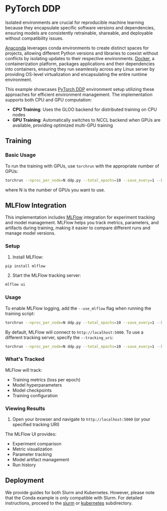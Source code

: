 # PyTorch DDP <!-- omit in toc -->

Isolated environments are crucial for reproducible machine learning because they encapsulate specific software versions and dependencies, ensuring models are consistently retrainable, shareable, and deployable without compatibility issues.

[Anaconda](https://www.anaconda.com/) leverages conda environments to create distinct spaces for projects, allowing different Python versions and libraries to coexist without conflicts by isolating updates to their respective environments. [Docker](https://www.docker.com/), a containerization platform, packages applications and their dependencies into containers, ensuring they run seamlessly across any Linux server by providing OS-level virtualization and encapsulating the entire runtime environment.

This example showcases [PyTorch DDP](https://pytorch.org/tutorials/beginner/ddp_series_theory.html) environment setup utilizing these approaches for efficient environment management. The implementation supports both CPU and GPU computation:

- **CPU Training**: Uses the GLOO backend for distributed training on CPU nodes
- **GPU Training**: Automatically switches to NCCL backend when GPUs are available, providing optimized multi-GPU training

## Training

### Basic Usage

To run the training with GPUs, use `torchrun` with the appropriate number of GPUs:
```bash
torchrun --nproc_per_node=N ddp.py --total_epochs=10 --save_every=1 --batch_size=32
```
where N is the number of GPUs you want to use.

## MLFlow Integration

This implementation includes [MLFlow](https://mlflow.org/) integration for experiment tracking and model management. MLFlow helps you track metrics, parameters, and artifacts during training, making it easier to compare different runs and manage model versions.

### Setup

1. Install MLFlow:
```bash
pip install mlflow
```

2. Start the MLFlow tracking server:
```bash
mlflow ui
```

### Usage

To enable MLFlow logging, add the `--use_mlflow` flag when running the training script:
```bash
torchrun --nproc_per_node=N ddp.py --total_epochs=10 --save_every=1 --batch_size=32 --use_mlflow
```

By default, MLFlow will connect to `http://localhost:5000`. To use a different tracking server, specify the `--tracking_uri`:
```bash
torchrun --nproc_per_node=N ddp.py --total_epochs=10 --save_every=1 --batch_size=32 --use_mlflow --tracking_uri=http://localhost:5000
```

### What's Tracked

MLFlow will track:
- Training metrics (loss per epoch)
- Model hyperparameters
- Model checkpoints
- Training configuration

### Viewing Results

1. Open your browser and navigate to `http://localhost:5000` (or your specified tracking URI)

The MLFlow UI provides:
- Experiment comparison
- Metric visualization
- Parameter tracking
- Model artifact management
- Run history

## Deployment

We provide guides for both Slurm and Kubernetes. However, please note that the Conda example is only compatible with Slurm. For detailed instructions, proceed to the [slurm](slurm) or [kubernetes](kubernetes) subdirectory.
